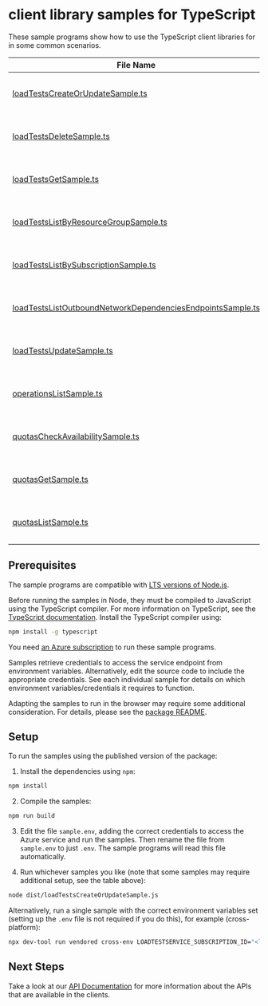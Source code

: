 # client library samples for TypeScript

These sample programs show how to use the TypeScript client libraries for in some common scenarios.

| **File Name**                                                                                                         | **Description**                                                                                                                                                                                                                                   |
| --------------------------------------------------------------------------------------------------------------------- | ------------------------------------------------------------------------------------------------------------------------------------------------------------------------------------------------------------------------------------------------- |
| [loadTestsCreateOrUpdateSample.ts][loadtestscreateorupdatesample]                                                     | Create or update LoadTest resource. x-ms-original-file: specification/loadtestservice/resource-manager/Microsoft.LoadTestService/stable/2022-12-01/examples/LoadTests_CreateOrUpdate.json                                                         |
| [loadTestsDeleteSample.ts][loadtestsdeletesample]                                                                     | Delete a LoadTest resource. x-ms-original-file: specification/loadtestservice/resource-manager/Microsoft.LoadTestService/stable/2022-12-01/examples/LoadTests_Delete.json                                                                         |
| [loadTestsGetSample.ts][loadtestsgetsample]                                                                           | Get a LoadTest resource. x-ms-original-file: specification/loadtestservice/resource-manager/Microsoft.LoadTestService/stable/2022-12-01/examples/LoadTests_Get.json                                                                               |
| [loadTestsListByResourceGroupSample.ts][loadtestslistbyresourcegroupsample]                                           | Lists loadtest resources in a resource group. x-ms-original-file: specification/loadtestservice/resource-manager/Microsoft.LoadTestService/stable/2022-12-01/examples/LoadTests_ListByResourceGroup.json                                          |
| [loadTestsListBySubscriptionSample.ts][loadtestslistbysubscriptionsample]                                             | Lists loadtests resources in a subscription. x-ms-original-file: specification/loadtestservice/resource-manager/Microsoft.LoadTestService/stable/2022-12-01/examples/LoadTests_ListBySubscription.json                                            |
| [loadTestsListOutboundNetworkDependenciesEndpointsSample.ts][loadtestslistoutboundnetworkdependenciesendpointssample] | Lists the endpoints that agents may call as part of load testing. x-ms-original-file: specification/loadtestservice/resource-manager/Microsoft.LoadTestService/stable/2022-12-01/examples/LoadTests_ListOutboundNetworkDependenciesEndpoints.json |
| [loadTestsUpdateSample.ts][loadtestsupdatesample]                                                                     | Update a loadtest resource. x-ms-original-file: specification/loadtestservice/resource-manager/Microsoft.LoadTestService/stable/2022-12-01/examples/LoadTests_Update.json                                                                         |
| [operationsListSample.ts][operationslistsample]                                                                       | Lists all the available API operations for Load Test Resource. x-ms-original-file: specification/loadtestservice/resource-manager/Microsoft.LoadTestService/stable/2022-12-01/examples/Operations_List.json                                       |
| [quotasCheckAvailabilitySample.ts][quotascheckavailabilitysample]                                                     | Check Quota Availability on quota bucket per region per subscription. x-ms-original-file: specification/loadtestservice/resource-manager/Microsoft.LoadTestService/stable/2022-12-01/examples/Quotas_CheckAvailability.json                       |
| [quotasGetSample.ts][quotasgetsample]                                                                                 | Get the available quota for a quota bucket per region per subscription. x-ms-original-file: specification/loadtestservice/resource-manager/Microsoft.LoadTestService/stable/2022-12-01/examples/Quotas_Get.json                                   |
| [quotasListSample.ts][quotaslistsample]                                                                               | Lists all the available quota per region per subscription. x-ms-original-file: specification/loadtestservice/resource-manager/Microsoft.LoadTestService/stable/2022-12-01/examples/Quotas_List.json                                               |

## Prerequisites

The sample programs are compatible with [LTS versions of Node.js](https://github.com/nodejs/release#release-schedule).

Before running the samples in Node, they must be compiled to JavaScript using the TypeScript compiler. For more information on TypeScript, see the [TypeScript documentation][typescript]. Install the TypeScript compiler using:

```bash
npm install -g typescript
```

You need [an Azure subscription][freesub] to run these sample programs.

Samples retrieve credentials to access the service endpoint from environment variables. Alternatively, edit the source code to include the appropriate credentials. See each individual sample for details on which environment variables/credentials it requires to function.

Adapting the samples to run in the browser may require some additional consideration. For details, please see the [package README][package].

## Setup

To run the samples using the published version of the package:

1. Install the dependencies using `npm`:

```bash
npm install
```

2. Compile the samples:

```bash
npm run build
```

3. Edit the file `sample.env`, adding the correct credentials to access the Azure service and run the samples. Then rename the file from `sample.env` to just `.env`. The sample programs will read this file automatically.

4. Run whichever samples you like (note that some samples may require additional setup, see the table above):

```bash
node dist/loadTestsCreateOrUpdateSample.js
```

Alternatively, run a single sample with the correct environment variables set (setting up the `.env` file is not required if you do this), for example (cross-platform):

```bash
npx dev-tool run vendored cross-env LOADTESTSERVICE_SUBSCRIPTION_ID="<loadtestservice subscription id>" LOADTESTSERVICE_RESOURCE_GROUP="<loadtestservice resource group>" node dist/loadTestsCreateOrUpdateSample.js
```

## Next Steps

Take a look at our [API Documentation][apiref] for more information about the APIs that are available in the clients.

[loadtestscreateorupdatesample]: https://github.com/Azure/azure-sdk-for-js/blob/main/sdk/loadtesting/arm-loadtesting/samples/v1/typescript/src/loadTestsCreateOrUpdateSample.ts
[loadtestsdeletesample]: https://github.com/Azure/azure-sdk-for-js/blob/main/sdk/loadtesting/arm-loadtesting/samples/v1/typescript/src/loadTestsDeleteSample.ts
[loadtestsgetsample]: https://github.com/Azure/azure-sdk-for-js/blob/main/sdk/loadtesting/arm-loadtesting/samples/v1/typescript/src/loadTestsGetSample.ts
[loadtestslistbyresourcegroupsample]: https://github.com/Azure/azure-sdk-for-js/blob/main/sdk/loadtesting/arm-loadtesting/samples/v1/typescript/src/loadTestsListByResourceGroupSample.ts
[loadtestslistbysubscriptionsample]: https://github.com/Azure/azure-sdk-for-js/blob/main/sdk/loadtesting/arm-loadtesting/samples/v1/typescript/src/loadTestsListBySubscriptionSample.ts
[loadtestslistoutboundnetworkdependenciesendpointssample]: https://github.com/Azure/azure-sdk-for-js/blob/main/sdk/loadtesting/arm-loadtesting/samples/v1/typescript/src/loadTestsListOutboundNetworkDependenciesEndpointsSample.ts
[loadtestsupdatesample]: https://github.com/Azure/azure-sdk-for-js/blob/main/sdk/loadtesting/arm-loadtesting/samples/v1/typescript/src/loadTestsUpdateSample.ts
[operationslistsample]: https://github.com/Azure/azure-sdk-for-js/blob/main/sdk/loadtesting/arm-loadtesting/samples/v1/typescript/src/operationsListSample.ts
[quotascheckavailabilitysample]: https://github.com/Azure/azure-sdk-for-js/blob/main/sdk/loadtesting/arm-loadtesting/samples/v1/typescript/src/quotasCheckAvailabilitySample.ts
[quotasgetsample]: https://github.com/Azure/azure-sdk-for-js/blob/main/sdk/loadtesting/arm-loadtesting/samples/v1/typescript/src/quotasGetSample.ts
[quotaslistsample]: https://github.com/Azure/azure-sdk-for-js/blob/main/sdk/loadtesting/arm-loadtesting/samples/v1/typescript/src/quotasListSample.ts
[apiref]: https://docs.microsoft.com/javascript/api/@azure/arm-loadtesting?view=azure-node-preview
[freesub]: https://azure.microsoft.com/free/
[package]: https://github.com/Azure/azure-sdk-for-js/tree/main/sdk/loadtesting/arm-loadtesting/README.md
[typescript]: https://www.typescriptlang.org/docs/home.html
